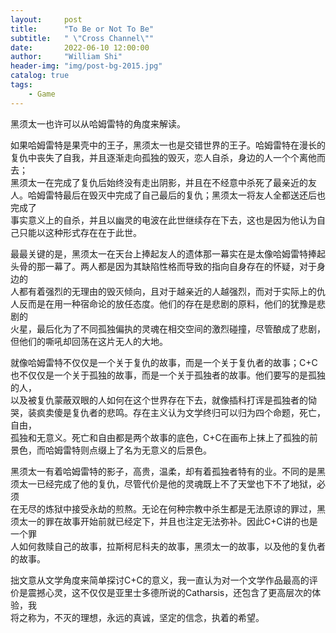 ```yaml
---
layout:     post
title:      "To Be or Not To Be"
subtitle:   " \"Cross Channel\""
date:       2022-06-10 12:00:00
author:     "William Shi"
header-img: "img/post-bg-2015.jpg"
catalog: true
tags:
    - Game
---
```

黑须太一也许可以从哈姆雷特的角度来解读。

如果哈姆雷特是果壳中的王子，黑须太一也是交错世界的王子。哈姆雷特在漫长的复仇中丧失了自我，并且逐渐走向孤独的毁灭，恋人自杀，身边的人一个个离他而去；  
黑须太一在完成了复仇后始终没有走出阴影，并且在不经意中杀死了最亲近的友人。哈姆雷特最后在毁灭中完成了自己最后的复仇；黑须太一将友人全都送还后也完成了  
事实意义上的自杀，并且以幽灵的电波在此世继续存在下去，这也是因为他认为自己只能以这种形式存在在于此世。

最最关键的是，黑须太一在天台上捧起友人的遗体那一幕实在是太像哈姆雷特捧起头骨的那一幕了。两人都是因为其缺陷性格而导致的指向自身存在的怀疑，对于身边的  
人都有着强烈的无理由的毁灭倾向，且对于越亲近的人越强烈，而对于实际上的仇人反而是在用一种宿命论的放任态度。他们的存在是悲剧的原料，他们的犹豫是悲剧的  
火星，最后化为了不同孤独偏执的灵魂在相交空间的激烈碰撞，尽管酿成了悲剧，但他们的嘶吼却回荡在这片无人的大地。

就像哈姆雷特不仅仅是一个关于复仇的故事，而是一个关于复仇者的故事；C+C也不仅仅是一个关于孤独的故事，而是一个关于孤独者的故事。他们要写的是孤独的人，  
以及被复仇蒙蔽双眼的人如何在这个世界存在下去，就像插科打诨是孤独者的恸哭，装疯卖傻是复仇者的悲鸣。存在主义认为文学终归可以归为四个命题，死亡，自由，  
孤独和无意义。死亡和自由都是两个故事的底色，C+C在画布上抹上了孤独的前景色，而哈姆雷特则点缀上了名为无意义的后景色。

黑须太一有着哈姆雷特的影子，高贵，温柔，却有着孤独者特有的业。不同的是黑须太一已经完成了他的复仇，尽管代价是他的灵魂既上不了天堂也下不了地狱，必须  
在无尽的炼狱中接受永劫的煎熬。无论在何种宗教中杀生都是无法原谅的罪过，黑须太一的罪在故事开始前就已经定下，并且也注定无法弥补。因此C+C讲的也是一个罪  
人如何救赎自己的故事，拉斯柯尼科夫的故事，黑须太一的故事，以及他的复仇者的故事。

拙文意从文学角度来简单探讨C+C的意义，我一直认为对一个文学作品最高的评价是震撼心灵，这不仅仅是亚里士多德所说的Catharsis，还包含了更高层次的体验，我  
将之称为，不灭的理想，永远的真诚，坚定的信念，执着的希望。